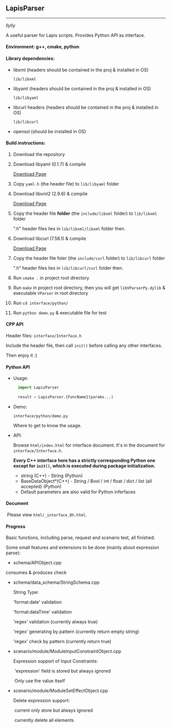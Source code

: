 ## LapisParser

------

*llylly*


A useful parser for Lapis scripts. Provides Python API as interface.

#### Environment: g++, cmake, python

#### Library dependencies:

+ libxml (headers should be contained in the proj & installed in OS)

    `lib/libxml`

+ libyaml (headers should be contained in the proj & installed in OS)

    `lib/libyaml`

+ libcurl headers (headers should be contained in the proj & installed in OS)

    `lib/libcurl`

+ openssl (should be installed in OS)

#### Build instructions:

1. Download the repository

2. Download libyaml (0.1.7) & compile

    [Download Page](http://pyyaml.org/wiki/LibYAML)

3. Copy `yaml.h` (the header file) to `lib/libyaml` folder

4. Download libxml2 (2.9.6) & compile

    [Download Page](https://git.gnome.org/browse/libxml2/tag/?h=v2.9.6)

5. Copy the header file **folder** (the `include/libxml` folder) to `lib/libxml` folder

    ".h" header files lies in `lib/libxml/libxml` folder then.

6. Download libcurl (7.56.1) & compile

    [Download Page](https://curl.haxx.se/download.html)

7. Copy the header file foler (the `include/curl` folder) to `lib/libcurl` folder

    ".h" header files lies in `lib/libcurl/curl` folder then.

8. Run `cmake .` in project root directory

9. Run `make` in project root directory, 
    then you will get `libVParserPy.dylib` & executable `VParser` in root directory

10. Run `cd interface/python/`

11. Run `python demo.py` & executable file for test

#### CPP API

Header files: `interface/Interface.h`

Include the header file, then call `init()` before calling any other interfaces.

Then enjoy it :)

#### Python API

- Usage: 
    ```Python
      import LapisParser
      
      result = LapisParser.{FuncName}(params...)
    ```

- Demo:

    `interface/python/demo.py`

    Where to get to know the usage.

- API:

    Browse `html/index.html` for interface document. It's in the document for `interface/Interface.h`.

    **Every C++ interface here has a strictly corresponding Python one except for `init()`, which is executed during package initialization.**

    + string (C++) - String (Python)
    + BaseDataObject*(C++) - String / Bool / int / float / dict / list (all accepted) (Python)
    + Default parameters are also valid for Python inferfaces


#### Document

​	Please view `html/_interface_8h.html`.

#### Progress

Basic functions, including parse, request and scenario test, all finished.

Some small features and extensions to be done (mainly about expression parse):

+  schema/APIObject.cpp

  consumes & produces check

+ schema/data_schema/StringSchema.cpp

  String Type:

  'format:date' validation

  'format:dataTime' validation

  'regex' validation (currently always true)

  'regex' generating by pattern (currently return empty string)

  'regex' check by pattern (currently return true)

+ scenario/module/ModuleInputConstraintObject.cpp

  Expression support of Input Constraints:

  ​	'expression' field is stored but always ignored

  ​	Only use the value itself

+ scenario/module/ModuleSetEffectObject.cpp

  Delete expression support:

  ​	current only store but always ignored

  ​	currently delete all elements